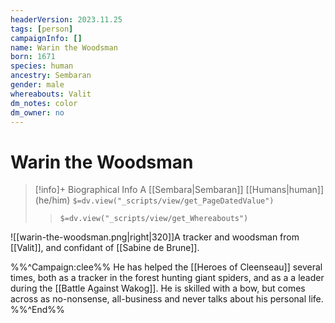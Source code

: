 ```yaml
---
headerVersion: 2023.11.25
tags: [person]
campaignInfo: []
name: Warin the Woodsman
born: 1671
species: human
ancestry: Sembaran
gender: male
whereabouts: Valit
dm_notes: color
dm_owner: no
---
```

# Warin the Woodsman
>[!info]+ Biographical Info
> A [[Sembara|Sembaran]] [[Humans|human]] (he/him)
> `$=dv.view("_scripts/view/get_PageDatedValue")`
>> `$=dv.view("_scripts/view/get_Whereabouts")`

![[warin-the-woodsman.png|right|320]]A tracker and woodsman from [[Valit]], and confidant of [[Sabine de Brune]].

%%^Campaign:clee%%
He has helped the [[Heroes of Cleenseau]] several times, both as a tracker in the forest hunting giant spiders, and as a a leader during the [[Battle Against Wakog]]. He is skilled with a bow, but comes across as no-nonsense, all-business and never talks about his personal life.
%%^End%%
